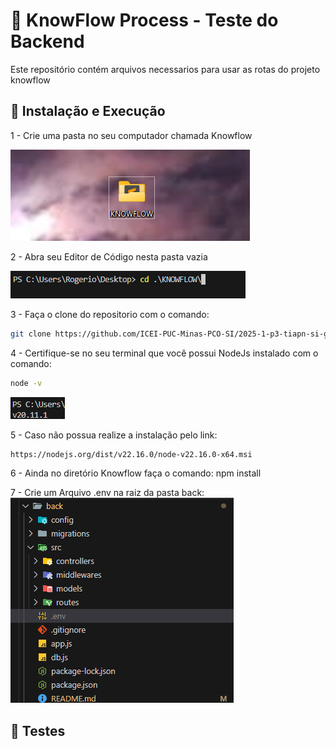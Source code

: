 
# 🧪 KnowFlow Process - Teste do Backend

Este repositório contém arquivos necessarios para usar as rotas do projeto knowflow

## 🚀 Instalação e Execução


1 - Crie uma pasta no seu computador chamada Knowflow 

![Pasta Criada](../../docs/images/pasta_criada.png)

2 - Abra seu Editor de Código nesta pasta vazia

![Mudar de Pasta](../../docs/images/mude_pasta.png)


3 - Faça o clone do repositorio com o comando: 

```bash
git clone https://github.com/ICEI-PUC-Minas-PCO-SI/2025-1-p3-tiapn-si-grupo-1.git .
```

4 - Certifique-se no seu terminal que você possui NodeJs instalado com o comando:
```bash
node -v
```    
![Versão node](../../docs/images/node_version.png)


5 - Caso não possua realize a instalação pelo link:
```bash
https://nodejs.org/dist/v22.16.0/node-v22.16.0-x64.msi
``` 


6 - Ainda no diretório Knowflow faça o comando:
    npm install

7 - Crie um Arquivo .env na raiz da pasta back:
    ![Criando o Env](\docs\images\create_env.png)
    


## 📖 Testes
